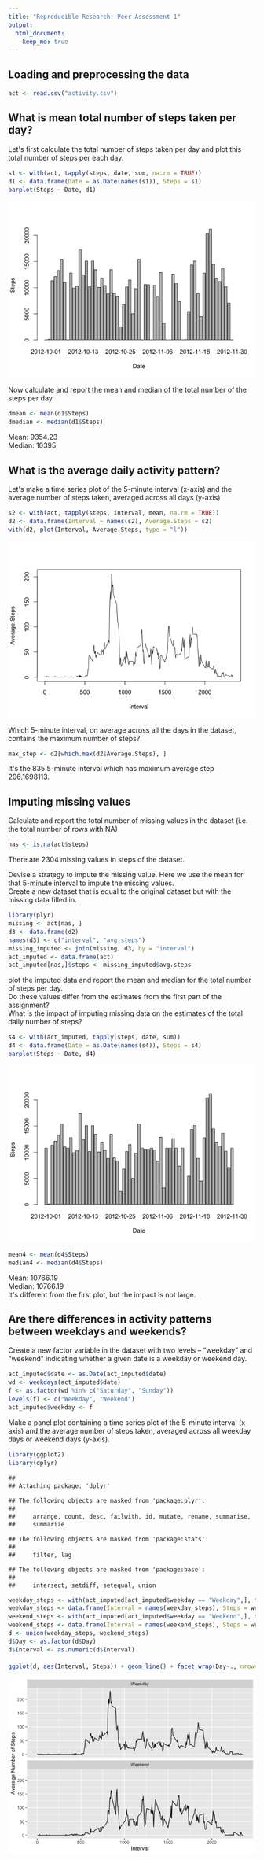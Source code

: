 ```yaml
---
title: "Reproducible Research: Peer Assessment 1"
output: 
  html_document:
    keep_md: true
---
```


## Loading and preprocessing the data

```r
act <- read.csv("activity.csv")
```

## What is mean total number of steps taken per day?
Let's first calculate the total number of steps taken per day and plot this total number of steps per each day.  

```r
s1 <- with(act, tapply(steps, date, sum, na.rm = TRUE))
d1 <- data.frame(Date = as.Date(names(s1)), Steps = s1)
barplot(Steps ~ Date, d1)
```

![](PA1_template_files/figure-html/unnamed-chunk-2-1.png)<!-- -->

Now calculate and report the mean and median of the total number of the steps per day.  

```r
dmean <- mean(d1$Steps)
dmedian <- median(d1$Steps)
```
Mean: 9354.23  
Median: 10395

## What is the average daily activity pattern?
Let's make a time series plot of the 5-minute interval (x-axis) and the average number of steps taken, averaged across all days (y-axis)

```r
s2 <- with(act, tapply(steps, interval, mean, na.rm = TRUE))
d2 <- data.frame(Interval = names(s2), Average.Steps = s2)
with(d2, plot(Interval, Average.Steps, type = "l"))
```

![](PA1_template_files/figure-html/unnamed-chunk-4-1.png)<!-- -->

Which 5-minute interval, on average across all the days in the dataset, contains the maximum number of steps?  

```r
max_step <- d2[which.max(d2$Average.Steps), ]
```
It's the 835 5-minute interval which has maximum average step 206.1698113.

## Imputing missing values
Calculate and report the total number of missing values in the dataset (i.e. the total number of rows with NA)

```r
nas <- is.na(act$steps)
```
There are 2304 missing values in steps of the dataset.

Devise a strategy to impute the missing value. Here we use the mean for that 5-minute interval to impute the missing values.  
Create a new dataset that is equal to the original dataset but with the missing data filled in.

```r
library(plyr)
missing <- act[nas, ]
d3 <- data.frame(d2)
names(d3) <- c("interval", "avg.steps")
missing_imputed <- join(missing, d3, by = "interval")
act_imputed <- data.frame(act)
act_imputed[nas,]$steps <- missing_imputed$avg.steps
```

plot the imputed data and report the mean and median for the total number of steps per day.  
Do these values differ from the estimates from the first part of the assignment?  
What is the impact of imputing missing data on the estimates of the total daily number of steps?

```r
s4 <- with(act_imputed, tapply(steps, date, sum))
d4 <- data.frame(Date = as.Date(names(s4)), Steps = s4)
barplot(Steps ~ Date, d4)
```

![](PA1_template_files/figure-html/unnamed-chunk-8-1.png)<!-- -->

```r
mean4 <- mean(d4$Steps)
median4 <- median(d4$Steps)
```

Mean: 10766.19  
Median: 10766.19  
It's different from the first plot, but the impact is not large.

## Are there differences in activity patterns between weekdays and weekends?
Create a new factor variable in the dataset with two levels – “weekday” and “weekend” indicating whether a given date is a weekday or weekend day.

```r
act_imputed$date <- as.Date(act_imputed$date)
wd <- weekdays(act_imputed$date)
f <- as.factor(wd %in% c("Saturday", "Sunday"))
levels(f) <- c("Weekday", "Weekend")
act_imputed$weekday <- f
```

Make a panel plot containing a time series plot of the 5-minute interval (x-axis) and the average number of steps taken, averaged across all weekday days or weekend days (y-axis). 

```r
library(ggplot2)
library(dplyr)
```

```
## 
## Attaching package: 'dplyr'
```

```
## The following objects are masked from 'package:plyr':
## 
##     arrange, count, desc, failwith, id, mutate, rename, summarise,
##     summarize
```

```
## The following objects are masked from 'package:stats':
## 
##     filter, lag
```

```
## The following objects are masked from 'package:base':
## 
##     intersect, setdiff, setequal, union
```

```r
weekday_steps <- with(act_imputed[act_imputed$weekday == "Weekday",], tapply(steps, interval, mean))
weekday_steps <- data.frame(Interval = names(weekday_steps), Steps = weekday_steps, Day = "Weekday")
weekend_steps <- with(act_imputed[act_imputed$weekday == "Weekend",], tapply(steps, interval, mean))
weekend_steps <- data.frame(Interval = names(weekend_steps), Steps = weekend_steps, Day = "Weekend")
d <- union(weekday_steps, weekend_steps)
d$Day <- as.factor(d$Day)
d$Interval <- as.numeric(d$Interval)

ggplot(d, aes(Interval, Steps)) + geom_line() + facet_wrap(Day~., nrow=2, ncol=1) + labs(x = "Interval", y = "Average Number of Steps")
```

![](PA1_template_files/figure-html/unnamed-chunk-10-1.png)<!-- -->
